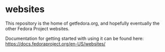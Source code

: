# websites

This repository is the home of getfedora.org, and hopefully eventually the
other Fedora Project websites.

Documentation for getting started with using it can be found here:
https://docs.fedoraproject.org/en-US/websites/
